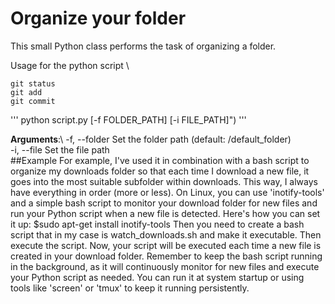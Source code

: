 # Organize your folder

This small Python class performs the task of organizing a folder. 

Usage for the python script \
```
git status
git add
git commit
```
'''
python script.py [-f FOLDER_PATH] [-i FILE_PATH]") 
'''

**Arguments**:\ 
   -f, --folder    Set the folder path (default: /default_folder)\
   -i, --file      Set the file path \
##Example
For example, I've used it in combination with a bash script to organize my downloads folder so that each time I download a new file, it goes into the most suitable subfolder within downloads. This way, I always have everything in order (more or less). 
On Linux, you can use 'inotify-tools' and a simple bash script to monitor your download folder for new files and run your Python script when a new file is detected. 
Here's how you can set it up:
   $sudo apt-get install inotify-tools
Then you need to create a bash script that in my case is watch_downloads.sh and make it executable. Then execute the script.
Now, your script will be executed each time a new file is created in your download folder. Remember to keep the bash script running in the background, as it will continuously monitor for new files and execute your Python script as needed. You can run it at system startup or using tools like 'screen' or 'tmux' to keep it running persistently.
